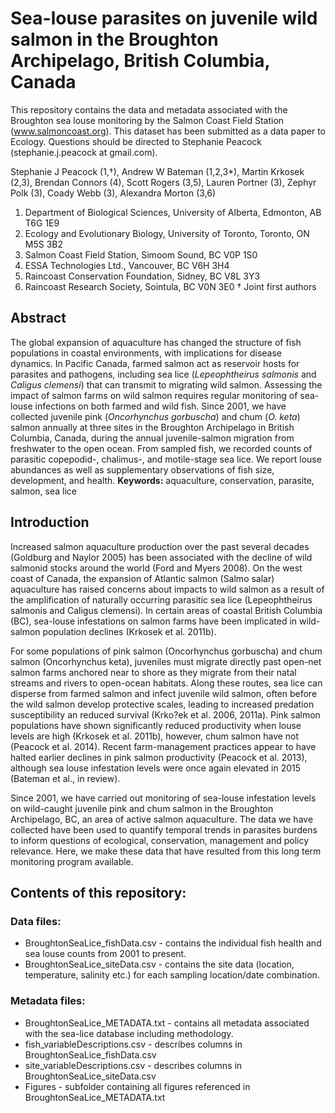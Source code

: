 # Sea-louse parasites on juvenile wild salmon in the Broughton Archipelago, British Columbia, Canada

This repository contains the data and metadata associated with the Broughton sea louse monitoring by the Salmon Coast Field Station (www.salmoncoast.org).  This dataset has been submitted as a data paper to Ecology. Questions should be directed to Stephanie Peacock (stephanie.j.peacock at gmail.com).

Stephanie J Peacock (1,†), Andrew W Bateman (1,2,3*), Martin Krkosek (2,3), Brendan Connors (4), Scott Rogers (3,5), Lauren Portner (3), Zephyr Polk (3), Coady Webb (3), Alexandra Morton (3,6)

1. Department of Biological Sciences, University of Alberta, Edmonton, AB T6G 1E9
2. Ecology and Evolutionary Biology, University of Toronto, Toronto, ON M5S 3B2 
3. Salmon Coast Field Station, Simoom Sound, BC V0P 1S0 
4. ESSA Technologies Ltd., Vancouver, BC V6H 3H4
5. Raincoast Conservation Foundation, Sidney, BC V8L 3Y3
6. Raincoast Research Society, Sointula, BC V0N 3E0
† Joint first authors

## Abstract

The global expansion of aquaculture has changed the structure of fish populations in coastal environments, with implications for disease dynamics. In Pacific Canada, farmed salmon act as reservoir hosts for parasites and pathogens, including sea lice (*Lepeophtheirus salmonis* and *Caligus clemensi*) that can transmit to migrating wild salmon.  Assessing the impact of salmon farms on wild salmon requires regular monitoring of sea-louse infections on both farmed and wild fish. Since 2001, we have collected juvenile pink (*Oncorhynchus gorbuscha*) and chum (*O. keta*) salmon annually at three sites in the Broughton Archipelago in British Columbia, Canada, during the annual juvenile-salmon migration from freshwater to the open ocean.  From sampled fish, we recorded counts of parasitic copepodid-, chalimus-, and motile-stage sea lice.  We report louse abundances as well as supplementary observations of fish size, development, and health.
**Keywords:** aquaculture, conservation, parasite, salmon, sea lice

## Introduction

Increased salmon aquaculture production over the past several decades (Goldburg and Naylor 2005) has been associated with the decline of wild salmonid stocks around the world (Ford and Myers 2008).  On the west coast of Canada, the expansion of Atlantic salmon (Salmo salar) aquaculture has raised concerns about impacts to wild salmon as a result of the amplification of naturally occurring parasitic sea lice (Lepeophtheirus salmonis and Caligus clemensi).  In certain areas of coastal British Columbia (BC), sea-louse infestations on salmon farms have been implicated in wild-salmon population declines (Krkosek et al. 2011b).  

For some populations of pink salmon (Oncorhynchus gorbuscha) and chum salmon (Oncorhynchus keta), juveniles must migrate directly past open-net salmon farms anchored near to shore as they migrate from their natal streams and rivers to open-ocean habitats.   Along these routes, sea lice can disperse from farmed salmon and infect juvenile wild salmon, often before the wild salmon develop protective scales, leading to increased predation susceptibility an reduced survival (Krko?ek et al. 2006, 2011a).  Pink salmon populations have shown significantly reduced productivity when louse levels are high (Krkosek et al. 2011b), however, chum salmon have not (Peacock et al. 2014). Recent farm-management practices appear to have halted earlier declines in pink salmon productivity (Peacock et al. 2013), although sea louse infestation levels were once again elevated in 2015 (Bateman et al., in review).

Since 2001, we have carried out monitoring of sea-louse infestation levels on wild-caught juvenile pink and chum salmon in the Broughton Archipelago, BC, an area of active salmon aquaculture. The data we have collected have been used to quantify temporal trends in parasites burdens to inform questions of ecological, conservation, management and policy relevance. Here, we make these data that have resulted from this long term monitoring program available.

## Contents of this repository:

### Data files:
* BroughtonSeaLice_fishData.csv - contains the individual fish health and sea louse counts from 2001 to present.
* BroughtonSeaLice_siteData.csv - contains the site data (location, temperature, salinity etc.) for each sampling location/date combination.

### Metadata files:
* BroughtonSeaLice_METADATA.txt - contains all metadata associated with the sea-lice database including methodology.
* fish_variableDescriptions.csv - describes columns in BroughtonSeaLice_fishData.csv
* site_variableDescriptions.csv - describes columns in BroughtonSeaLice_siteData.csv
* Figures - subfolder containing all figures referenced in BroughtonSeaLice_METADATA.txt